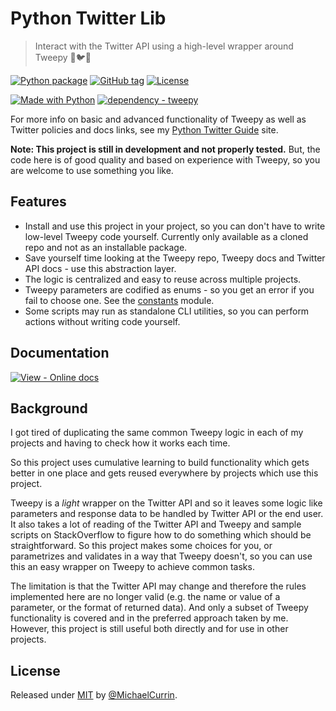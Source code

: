 # Python Twitter Lib
> Interact with the Twitter API using a high-level wrapper around Tweepy 🐍🐦📗

[![Python package](https://github.com/MichaelCurrin/python-twitter-lib/workflows/Python%20package/badge.svg)](https://github.com/MichaelCurrin/python-twitter-lib/actions?query=workflow:"Python+package")
[![GitHub tag](https://img.shields.io/github/tag/MichaelCurrin/python-twitter-lib.svg)](https://GitHub.com/MichaelCurrin/python-twitter-lib/tags/)
[![License](https://img.shields.io/badge/License-MIT-blue.svg)](#license)

[![Made with Python](https://img.shields.io/badge/Python->%3D3.6-blue?logo=python&logoColor=white)](https://python.org)
[![dependency - tweepy](https://img.shields.io/badge/dependency-tweepy-blue?logo=vue.js&logoColor=white)](https://pypi.org/project/tweepy)

For more info on basic and advanced functionality of Tweepy as well as Twitter policies and docs links, see my [Python Twitter Guide](https://michaelcurrin.github.io/python-twitter-guide/) site.

**Note: This project is still in development and not properly tested.** But, the code here is of good quality and based on experience with Tweepy, so you are welcome to use something you like.


## Features

- Install and use this project in your project, so you can don't have to write low-level Tweepy code yourself. Currently only available as a cloned repo and not as an installable package.
- Save yourself time looking at the Tweepy repo, Tweepy docs and Twitter API docs - use this abstraction layer.
- The logic is centralized and easy to reuse across multiple projects.
- Tweepy parameters are codified as enums - so you get an error if you fail to choose one. See the [constants](twitterlib/constants.py) module.
- Some scripts may run as standalone CLI utilities, so you can perform actions without writing code yourself.


## Documentation

[![View - Online docs](https://img.shields.io/badge/View-Online_docs-2ea44f?style=for-the-badge)](https://michaelcurrin.github.io/python-twitter-lib/)


## Background

I got tired of duplicating the same common Tweepy logic in each of my projects and having to check how it works each time.

So this project uses cumulative learning to build functionality which gets better in one place and gets reused everywhere by projects which use this project.

Tweepy is a _light_ wrapper on the Twitter API and so it leaves some logic like parameters and response data to be handled by Twitter API or the end user. It also takes a lot of reading of the Twitter API and Tweepy and sample scripts on StackOverflow to figure how to do something which should be straightforward. So this project makes some choices for you, or parametrizes and validates in a way that Tweepy doesn't, so you can use this an easy wrapper on Tweepy to achieve common tasks.

The limitation is that the Twitter API may change and therefore the rules implemented here are no longer valid (e.g. the name or value of a parameter, or the format of returned data). And only a subset of Tweepy functionality is covered and in the preferred approach taken by me. However, this project is still useful both directly and for use in other projects.


## License

Released under [MIT](/LICENSE) by [@MichaelCurrin](https://github.com/MichaelCurrin).
